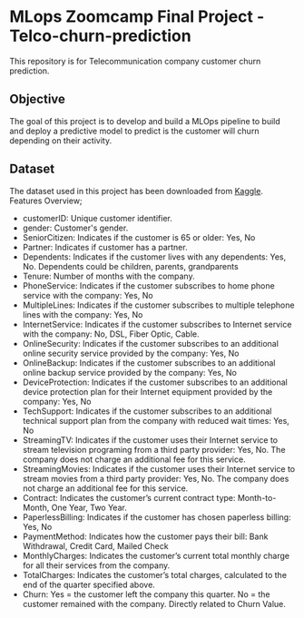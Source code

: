 # MLops Zoomcamp Final Project -Telco-churn-prediction
This repository is for Telecommunication company customer churn prediction.
## Objective
The goal of this project is to develop and build a MLOps pipeline to build and deploy a predictive model to predict is the customer will churn depending on their activity.
## Dataset 
The dataset used in this project has been downloaded from [Kaggle](https://www.kaggle.com/datasets/blastchar/telco-customer-churn/data).</br>
Features Overview;
- customerID: Unique customer identifier.
- gender: Customer's gender.
- SeniorCitizen: Indicates if the customer is 65 or older: Yes, No
- Partner: Indicates if customer has a partner.
- Dependents: Indicates if the customer lives with any dependents: Yes, No. Dependents could be children, parents, grandparents
- Tenure: Number of months with the company.
- PhoneService: Indicates if the customer subscribes to home phone service with the company: Yes, No
- MultipleLines: Indicates if the customer subscribes to multiple telephone lines with the company: Yes, No
- InternetService: Indicates if the customer subscribes to Internet service with the company: No, DSL, Fiber Optic, Cable.
- OnlineSecurity: Indicates if the customer subscribes to an additional online security service provided by the company: Yes, No
- OnlineBackup: Indicates if the customer subscribes to an additional online backup service provided by the company: Yes, No
- DeviceProtection: Indicates if the customer subscribes to an additional device protection plan for their Internet equipment provided by the company: Yes, No
- TechSupport: Indicates if the customer subscribes to an additional technical support plan from the company with reduced wait times: Yes, No
- StreamingTV: Indicates if the customer uses their Internet service to stream television programing from a third party provider: Yes, No. The company does not charge an additional fee for this service.
- StreamingMovies: Indicates if the customer uses their Internet service to stream movies from a third party provider: Yes, No. The company does not charge an additional fee for this service.
- Contract: Indicates the customer’s current contract type: Month-to-Month, One Year, Two Year.
- PaperlessBilling: Indicates if the customer has chosen paperless billing: Yes, No
- PaymentMethod: Indicates how the customer pays their bill: Bank Withdrawal, Credit Card, Mailed Check
- MonthlyCharges: Indicates the customer’s current total monthly charge for all their services from the company.
- TotalCharges: Indicates the customer’s total charges, calculated to the end of the quarter specified above.
- Churn: Yes = the customer left the company this quarter. No = the customer remained with the company. Directly related to Churn Value.
